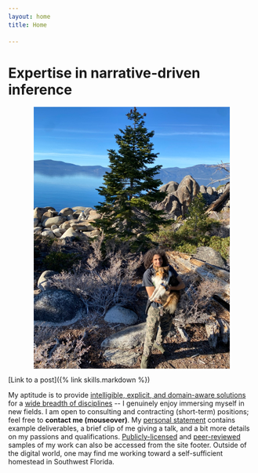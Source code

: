 ```yaml
---
layout: home
title: Home

---
```


# Expertise in narrative-driven inference

<p align="center">
  <img align="center" src="/images/its_me.jpg" alt="Nathan Dyjack" width="400"/>
</p>

[Link to a post]({% link skills.markdown %})

My aptitude is to provide [intelligible, explicit, and domain-aware solutions](skills.markdown) for a [wide breadth of disciplines](experience.markdown) -- I genuinely enjoy immersing myself in new fields.
I am open to consulting  and contracting (short-term) positions; feel free to **<span title="ntdyjack 'at' gmail 'dot' com">contact me (mouseover)</span>**.
My [personal statement](statement.markdown) contains example deliverables, a brief clip of me giving a talk, and a bit more details on my passions and qualifications.
[Publicly-licensed](https://github.com/ntdyjack/) and [peer-reviewed](https://scholar.google.com/citations?user=KXKrFoAAAAAJ) samples of my work can also be accessed from the site footer.
Outside of the digital world, one may find me working toward a self-sufficient homestead in Southwest Florida.
